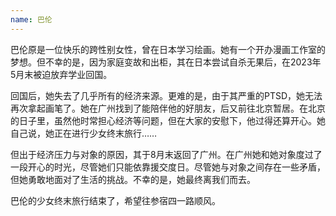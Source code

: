 ```yaml
---
name: 巴伦
---
```


巴伦原是一位快乐的跨性别女性，曾在日本学习绘画。她有一个开办漫画工作室的梦想。但不幸的是，因为家庭变故和出柜，其在日本尝试自杀无果后，在2023年5月末被迫放弃学业回国。

回国后，她失去了几乎所有的经济来源。更难的是，由于其严重的PTSD，她无法再次拿起画笔了。她在广州找到了能陪伴他的好朋友，后又前往北京暂居。在北京的日子里，虽然他时常担心经济等问题，但在大家的安慰下，他过得还算开心。她自己说，她正在进行少女终末旅行……

但出于经济压力与对象的原因，其于8月末返回了广州。在广州她和她对象度过了一段开心的时光，尽管她们只能依靠援交度日。尽管她与对象之间存在一些矛盾，但她勇敢地面对了生活的挑战。不幸的是，她最终离我们而去。

巴伦的少女终末旅行结束了，希望往参宿四一路顺风。